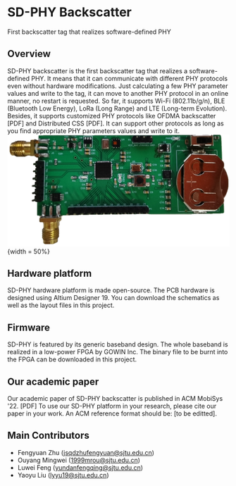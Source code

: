 # SD-PHY Backscatter
 First backscatter tag that realizes software-defined PHY
## Overview
SD-PHY backscatter is the first backscatter tag that realizes a software-defined PHY. It means that it can communicate with different PHY protocols even without hardware modifications. Just calculating a few PHY parameter values and write to the tag, it can move to another PHY protocol in an online manner, no restart is requested. So far, it supports Wi-Fi (802.11b/g/n), BLE (Bluetooth Low Energy), LoRa (Long Range) and LTE (Long-term Evolution). Besides, it supports customized PHY protocols like OFDMA backscatter [PDF] and Distributed CSS [PDF]. It can support other protocols as long as you find appropriate PHY parameters values and write to it.
![SD-PHY tag](./images/SDPHYtag.png){width = 50%}
## Hardware platform
SD-PHY hardware platform is made open-source. The PCB hardware is designed using Altium Designer 19. You can download the schematics as well as the layout files in this project.
## Firmware
SD-PHY is featured by its generic baseband design. The whole baseband is realized in a low-power FPGA by GOWIN Inc. The binary file to be burnt into the FPGA can be downloaded in this project.
## Our academic paper
Our academic paper of SD-PHY backscatter is published in ACM MobiSys '22. [PDF]
To use our SD-PHY platform in your research, please cite our paper in your work. An ACM reference format should be: [to be editted].
## Main Contributors
* Fengyuan Zhu (jsqdzhufengyuan@sjtu.edu.cn)
* Ouyang Mingwei (1999mrou@sjtu.edu.cn)
* Luwei Feng (yundanfengqing@sjtu.edu.cn)
* Yaoyu Liu (lyyu19@sjtu.edu.cn)